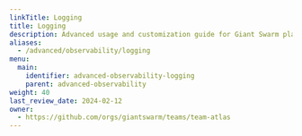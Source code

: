 ```yaml
---
linkTitle: Logging
title: Logging
description: Advanced usage and customization guide for Giant Swarm platform logging features.
aliases:
  - /advanced/observability/logging
menu:
  main:
    identifier: advanced-observability-logging
    parent: advanced-observability
weight: 40
last_review_date: 2024-02-12
owner:
  - https://github.com/orgs/giantswarm/teams/team-atlas
---
```

